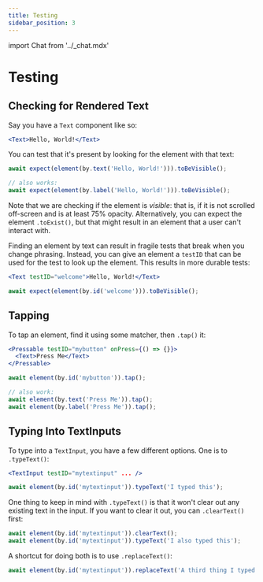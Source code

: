 ```yaml
---
title: Testing
sidebar_position: 3
---
```

import Chat from '../_chat.mdx'

# Testing

## Checking for Rendered Text

Say you have a `Text` component like so:

```jsx
<Text>Hello, World!</Text>
```

You can test that it's present by looking for the element with that text:

```js
await expect(element(by.text('Hello, World!'))).toBeVisible();

// also works:
await expect(element(by.label('Hello, World!'))).toBeVisible();
```

Note that we are checking if the element is *visible*: that is, if it is not scrolled off-screen and is at least 75% opacity. Alternatively, you can expect the element `.toExist()`, but that might result in an element that a user can't interact with.

Finding an element by text can result in fragile tests that break when you change phrasing. Instead, you can give an element a `testID` that can be used for the test to look up the element. This results in more durable tests:

```jsx
<Text testID="welcome">Hello, World!</Text>
```

```js
await expect(element(by.id('welcome'))).toBeVisible();
```

## Tapping

To tap an element, find it using some matcher, then `.tap()` it:

```jsx
<Pressable testID="mybutton" onPress={() => {}}>
  <Text>Press Me</Text>
</Pressable>
```

```js
await element(by.id('mybutton')).tap();

// also work:
await element(by.text('Press Me')).tap();
await element(by.label('Press Me')).tap();
```

## Typing Into TextInputs

To type into a `TextInput`, you have a few different options. One is to `.typeText()`:

```jsx
<TextInput testID="mytextinput" ... />
```

```js
await element(by.id('mytextinput')).typeText('I typed this');
```

One thing to keep in mind with `.typeText()` is that it won't clear out any existing text in the input. If you want to clear it out, you can `.clearText()` first:

```js
await element(by.id('mytextinput')).clearText();
await element(by.id('mytextinput')).typeText('I also typed this');
```

A shortcut for doing both is to use `.replaceText()`:

```js
await element(by.id('mytextinput')).replaceText('A third thing I typed');
```

<Chat />
